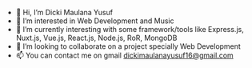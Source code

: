 - 👋 Hi, I’m Dicki Maulana Yusuf
- 👀 I’m interested in Web Development and Music
- 🌱 I’m currently interesting with some framework/tools like Express.js, Nuxt.js, Vue.js, React.js, Node.js, RoR, MongoDB
- 💞️ I’m looking to collaborate on a project specially Web Development
- 📫 You can contact me on gmail dickimaulanayusuf16@gmail.com

